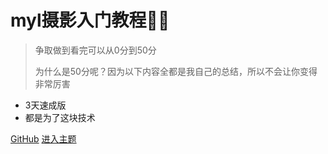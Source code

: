 # myl摄影入门教程😶‍🌫️

> 争取做到看完可以从0分到50分
>
> 为什么是50分呢？因为以下内容全都是我自己的总结，所以不会让你变得非常厉害



 - 3天速成版
 - 都是为了这块技术

[GitHub]()
[进入主题](/README.md)